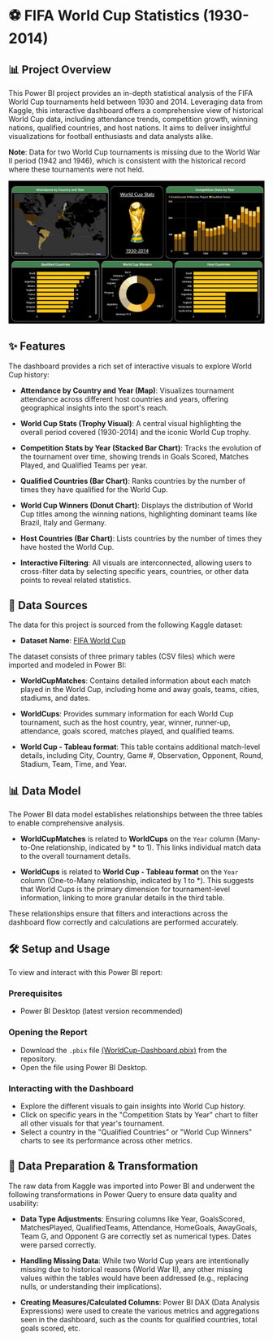 # ⚽ FIFA World Cup Statistics (1930-2014)

## 📊 Project Overview  
This Power BI project provides an in-depth statistical analysis of the FIFA World Cup tournaments held between 1930 and 2014. Leveraging data from Kaggle, this interactive dashboard offers a comprehensive view of historical World Cup data, including attendance trends, competition growth, winning nations, qualified countries, and host nations. It aims to deliver insightful visualizations for football enthusiasts and data analysts alike.

**Note**: Data for two World Cup tournaments is missing due to the World War II period (1942 and 1946), which is consistent with the historical record where these tournaments were not held.

![Screen shot](https://github.com/bhagwatakshay15/WorldCup-Stats-PowerBI/blob/main/wc-dashboard.jpg)

## ✨ Features  
The dashboard provides a rich set of interactive visuals to explore World Cup history:

- **Attendance by Country and Year (Map)**: Visualizes tournament attendance across different host countries and years, offering geographical insights into the sport's reach.

- **World Cup Stats (Trophy Visual)**: A central visual highlighting the overall period covered (1930-2014) and the iconic World Cup trophy.

- **Competition Stats by Year (Stacked Bar Chart)**: Tracks the evolution of the tournament over time, showing trends in Goals Scored, Matches Played, and Qualified Teams per year.

- **Qualified Countries (Bar Chart)**: Ranks countries by the number of times they have qualified for the World Cup.

- **World Cup Winners (Donut Chart)**: Displays the distribution of World Cup titles among the winning nations, highlighting dominant teams like Brazil, Italy and Germany.

- **Host Countries (Bar Chart)**: Lists countries by the number of times they have hosted the World Cup.

- **Interactive Filtering**: All visuals are interconnected, allowing users to cross-filter data by selecting specific years, countries, or other data points to reveal related statistics.

## 💾 Data Sources  
The data for this project is sourced from the following Kaggle dataset:

- **Dataset Name**: [FIFA World Cup](https://www.kaggle.com/datasets/abecklas/fifa-world-cup)  

The dataset consists of three primary tables (CSV files) which were imported and modeled in Power BI:

- **WorldCupMatches**: Contains detailed information about each match played in the World Cup, including home and away goals, teams, cities, stadiums, and dates.

- **WorldCups**: Provides summary information for each World Cup tournament, such as the host country, year, winner, runner-up, attendance, goals scored, matches played, and qualified teams.

- **World Cup - Tableau format**: This table contains additional match-level details, including City, Country, Game #, Observation, Opponent, Round, Stadium, Team, Time, and Year.

## 📊 Data Model  
The Power BI data model establishes relationships between the three tables to enable comprehensive analysis.

- **WorldCupMatches** is related to **WorldCups** on the `Year` column (Many-to-One relationship, indicated by * to 1). This links individual match data to the overall tournament details.

- **WorldCups** is related to **World Cup - Tableau format** on the `Year` column (One-to-Many relationship, indicated by 1 to *). This suggests that World Cups is the primary dimension for tournament-level information, linking to more granular details in the third table.

These relationships ensure that filters and interactions across the dashboard flow correctly and calculations are performed accurately.

## 🛠️ Setup and Usage  

To view and interact with this Power BI report:

### Prerequisites  
- Power BI Desktop (latest version recommended)

### Opening the Report  
- Download the `.pbix` file [(WorldCup-Dashboard.pbix)](https://github.com/bhagwatakshay15/WorldCup-Stats-PowerBI/blob/main/WorldCup-Dashboard.pbix) from the repository.  
- Open the file using Power BI Desktop.

### Interacting with the Dashboard  
- Explore the different visuals to gain insights into World Cup history.  
- Click on specific years in the "Competition Stats by Year" chart to filter all other visuals for that year's tournament.  
- Select a country in the "Qualified Countries" or "World Cup Winners" charts to see its performance across other metrics.

## 🔄 Data Preparation & Transformation  
The raw data from Kaggle was imported into Power BI and underwent the following transformations in Power Query to ensure data quality and usability:

- **Data Type Adjustments**: Ensuring columns like Year, GoalsScored, MatchesPlayed, QualifiedTeams, Attendance, HomeGoals, AwayGoals, Team G, and Opponent G are correctly set as numerical types. Dates were parsed correctly.

- **Handling Missing Data**: While two World Cup years are intentionally missing due to historical reasons (World War II), any other missing values within the tables would have been addressed (e.g., replacing nulls, or understanding their implications).

- **Creating Measures/Calculated Columns**: Power BI DAX (Data Analysis Expressions) were used to create the various metrics and aggregations seen in the dashboard, such as the counts for qualified countries, total goals scored, etc.
